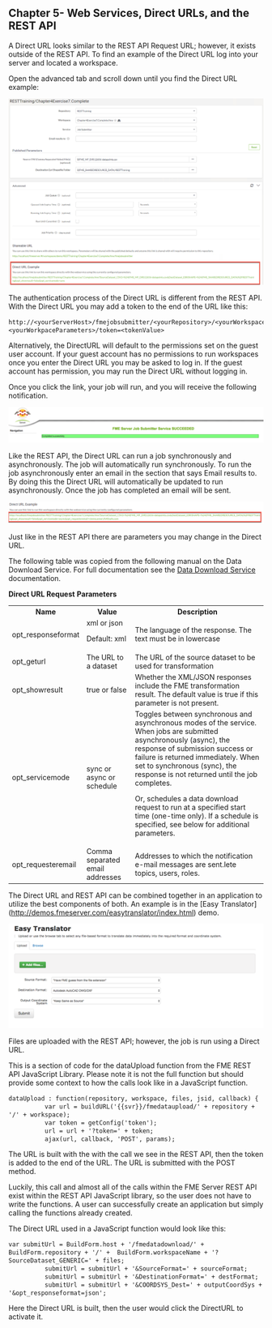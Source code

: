## Chapter 5- Web Services, Direct URLs, and the REST API


A Direct URL looks similar to the REST API Request URL; however, it
exists outside of the REST API. To find an example of the Direct URL log
into your server and located a workspace.

Open the advanced tab and scroll down until you find the Direct URL
example:

![](./Images/image5.0.1.Direct.png)



The authentication process of the Direct URL is different from the REST
API. With the Direct URL you may add a token to the end of the URL like this:

    http://<yourServerHost>/fmejobsubmitter/<yourRepository>/<yourWorkspace>?<yourWorkpaceParameters>/token=<tokenValue>

Alternatively,  the DirectURL will default to the permissions set on the guest user account. If your guest
account has no permissions to run workspaces once you enter the Direct
URL you may be asked to log in. If the guest account has permission, you
may run the Direct URL without logging in.

Once you click the link, your job will run, and you will receive the
following notification.

![](./Images/image5.0.2.JobSuccess.png)



Like the REST API, the Direct URL can run a job synchronously and
asynchronously. The job will automatically run synchronously. To run the
job asynchronously enter an email in the section that says Email results
to. By doing this the Direct URL will automatically be updated to run
asynchronously. Once the job has completed an email will be sent.

![](./Images/image5.0.3.directurlwithemail.png)



Just like in the REST API there are parameters you may change in the
Direct URL.

The following table was copied from the following manual on the Data
Download Service. For full documentation see the [Data Download Service](https://docs.safe.com/fme/html/FME_Server_Documentation/Content/ReferenceManual/service_datadownload.htm?Highlight=direct%20url) documentation.

**Direct URL Request** **Parameters**

<table>

<tr>
<th>Name</th>
<th>Value</th>
<th>Description</th>
</tr>

<tr>
<td>opt_responseformat</td>
<td>xml or json

Default: xml
</td>
<td>The language of the response. The text must be in lowercase </td>
</tr>

<tr>
<td>opt_geturl</td>
<td>The URL to a dataset</td>
<td>The URL of the source dataset to be used for transformation</td>
</tr>

<tr>
<td>opt_showresult</td>
<td>true or false</td>
<td>Whether the XML/JSON responses include the FME transformation result. The default value is true if this parameter is not present.
</td>
</tr>

<tr>
<td>opt_servicemode</td>
<td>sync or async or schedule</td>
<td>Toggles between synchronous and asynchronous modes of the service. When jobs are submitted asynchronously (async), the response of submission success or failure is returned immediately. When set to synchronous (sync), the response is not returned until the job completes.

Or, schedules a data download request to run at a specified start time (one-time only). If a schedule is specified, see below for additional parameters.</td>
</tr>

<tr>
<td>opt_requesteremail</td>
<td>Comma separated email addresses</td>
<td>Addresses to which the notification e-mail messages are sent.lete topics, users, roles.</td>
</tr>


</table>



The Direct URL and REST API can be combined together in an application
to utilize the best components of both. An example is in the [Easy Translator]
(http://demos.fmeserver.com/easytranslator/index.html) demo.

![](./Images/image5.0.4.EasyTranslator.png)


Files are uploaded with the REST API; however, the job is run using a Direct URL.

This is a section of code for the dataUpload function from the FME REST API JavaScript Library. Please note it is not the full function but should provide some context to how the calls look like in a JavaScript function.  

    dataUpload : function(repository, workspace, files, jsid, callback) {
              var url = buildURL('{{svr}}/fmedataupload/' + repository + '/' + workspace);
              var token = getConfig('token');
              url = url + '?token=' + token;
              ajax(url, callback, 'POST', params);

The URL is built with the with the call we see in the REST API, then the token is added to the end of the URL. The URL is submitted with the POST method.

Luckily, this call and almost all of the calls within the FME Server REST API exist within the REST API JavaScript library, so the user does not have to write the functions. A user can successfully create an application but simply calling the functions already created.

The Direct URL used in a JavaScript function would look like this:


    var submitUrl = BuildForm.host + '/fmedatadownload/' + BuildForm.repository + '/' +  BuildForm.workspaceName + '?SourceDataset_GENERIC=' + files;
              submitUrl = submitUrl + '&SourceFormat=' + sourceFormat;
              submitUrl = submitUrl + '&DestinationFormat=' + destFormat;
              submitUrl = submitUrl + '&COORDSYS_Dest=' + outputCoordSys + '&opt_responseformat=json';

Here the Direct URL is built, then the user would click the DirectURL to activate it.   
